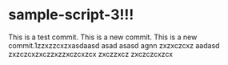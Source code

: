 # sample-script-3!!!

This is a test commit.
This is a new commit.
This is a new commit.1zzxzzcxzxasdaasd
asad
asasd
agnn
zxzxczcxz
aadasd
zxzczcxzxczzxzzxczcxzcx
zxczzxcz
zxczczcxzcx
